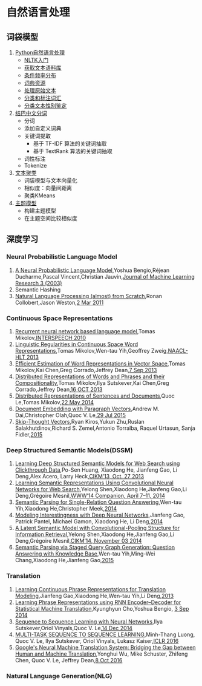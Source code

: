 # 自然语言处理

## 词袋模型

1. [Python自然语言处理][200]
    - [NLTK入门][201]
    - [获取文本语料库][202]
    - [条件频率分布][203]
    - [词典资源][204]
    - [处理原始文本][205]
    - [分类和标注词汇][206]
    - [分类文本性别鉴定][207]
1. [结巴中文分词][300]
    - 分词
    - 添加自定义词典
    - 关键词提取
        - 基于 TF-IDF 算法的关键词抽取
        - 基于 TextRank 算法的关键词抽取
    - 词性标注
    - Tokenize
1. [文本聚类][301]
    - 词袋模型与文本向量化
    - 相似度：向量间距离
    - 聚类KMeans
1. [主题模型][302]
    - 构建主题模型
    - 在主题空间比较相似度

## 深度学习

### Neural Probabilistic Language Model

1. [A Neural Probabilistic Language Model][1],Yoshua Bengio,Réjean Ducharme,Pascal Vincent,Christian Jauvin,[Journal of Machine Learning Research 3 (2003)][101]
1. Semantic Hashing
1. [Natural Language Processing (almost) from Scratch][15],Ronan Collobert,Jason Weston,[2 Mar 2011][115]

### Continuous Space Representations

1. [Recurrent neural network based language model][7],Tomas Mikolov,[INTERSPEECH 2010][102]
1. [Linguistic Regularities in Continuous Space Word Representations][2],Tomas Mikolov,Wen-tau Yih,Geoffrey Zweig,[NAACL-HLT 2013][103] 
1. [Efficient Estimation of Word Representations in Vector Space][3],Tomas Mikolov,Kai Chen,Greg Corrado,Jeffrey Dean,[7 Sep 2013][104]
1. [Distributed Representations of Words and Phrases and their Compositionality][4],Tomas Mikolov,Ilya Sutskever,Kai Chen,Greg Corrado,Jeffrey Dean,[16 OCT 2013][105]
1. [Distributed Representations of Sentences and Documents][5],Quoc Le,Tomas Mikolov,[22 May 2014][106]
1. [Document Embedding with Paragraph Vectors][6],Andrew M. Dai,Christopher Olah,Quoc V. Le,[29 Jul 2015][107]
1. [Skip-Thought Vectors][8],Ryan Kiros,Yukun Zhu,Ruslan Salakhutdinov,Richard S. Zemel,Antonio Torralba, Raquel Urtasun, Sanja Fidler,[2015][108]

### Deep Structured Semantic Models(DSSM)

1. [Learning Deep Structured Semantic Models for Web Search using Clickthrough Data][9],Po-Sen Huang, Xiaodong He, Jianfeng Gao, Li Deng,Alex Acero, Larry Heck,[CIKM’13, Oct. 27 2013][109]
1. [Learning Semantic Representations Using Convolutional Neural Networks for Web Search][10],Yelong Shen,Xiaodong He,Jianfeng Gao,Li Deng,Grégoire Mesnil,[WWW’14 Companion, April 7–11, 2014][110]
1. [Semantic Parsing for Single-Relation Question Answering][11],Wen-tau Yih,Xiaodong He,Christopher Meek,[2014][111]
1. [Modeling Interestingness with Deep Neural Networks][12],Jianfeng Gao, Patrick Pantel, Michael Gamon, Xiaodong He, Li Deng,[2014][112]
1. [A Latent Semantic Model with Convolutional-Pooling Structure for Information Retrieval][13],Yelong Shen,Xiaodong He,Jianfeng Gao,Li Deng,Grégoire Mesnil,[CIKM’14, November 03 2014][113]
1. [Semantic Parsing via Staged Query Graph Generation: Question Answering with Knowledge Base][14],Wen-tau Yih,Ming-Wei Chang,Xiaodong He,Jianfeng Gao,[2015][114]

### Translation

1. [Learning Continuous Phrase Representations for Translation Modeling][16],Jianfeng Gao,Xiaodong He,Wen-tau Yih,Li Deng,[2013][116]
1. [Learning Phrase Representations using RNN Encoder–Decoder for Statistical Machine Translation][17],Kyunghyun Cho,Yoshua Bengio,
[3 Sep 2014][117]
1. [Sequence to Sequence Learning with Neural Networks][18],Ilya Sutskever,Oriol Vinyals,Quoc V. Le,[14 Dec 2014][118]
1. [MULTI-TASK SEQUENCE TO SEQUENCE LEARNING][21],Minh-Thang Luong, Quoc V. Le, Ilya Sutskever, Oriol Vinyals, Lukasz Kaiser,[ICLR 2016][121]
1. [Google's Neural Machine Translation System: Bridging the Gap between Human and Machine Translation][20],Yonghui Wu, Mike Schuster, Zhifeng Chen, Quoc V. Le, Jeffrey Dean,[8 Oct 2016][120]

### Natural Language Generation(NLG)

[1]: A-Neural-Probabilistic-Language-Model.ipynb
[2]: Linguistic-Regularities-in-Continuous-Space-Word-Representations.ipynb
[3]: Efficient-Estimation-of-Word-Representations-in-Vector-Space.ipynb
[4]: Distributed-Representations-of-Words-and-Phrases-and-their-Compositionality.ipynb
[5]: Distributed-Representations-of-Sentences-and-Documents.ipynb
[6]: Document-Embedding-with-Paragraph-Vectors.ipynb
[7]: Recurrent-neural-network-based-language-model.ipynb
[8]: Skip-Thought-Vectors.ipynb
[9]: Learning-Deep-Structured-Semantic-Models-for-Web-Search-using-Clickthrough-Data.ipynb
[10]:Learning-Semantic-Representations-Using-Convolutional-Neural-Networks-for-Web-Search.ipynb
[11]:Semantic-Parsing-for-Single-Relation-Question-Answering.ipynb
[12]:Modeling-Interestingness-with-Deep-Neural-Networks.ipynb
[13]:A-Latent-Semantic-Model-with-Convolutional-Pooling-Structure-for-Information-Retrieval.ipynb
[14]:Semantic-Parsing-via-Staged-Query-Graph-Generation-Question-Answering-with-Knowledge-Base.ipynb
[15]:Natural-Language-Processing-almost-from-Scratch.ipynb
[16]:Learning-Continuous-Phrase-Representations-for-Translation-Modeling.ipynb
[17]:Learning-Phrase-Representations-using-RNN-Encoder–Decoder-for-Statistical-Machine-Translation.ipynb
[18]:Sequence-to-Sequence-Learning-with-Neural-Networks.ipynb

[20]:Googles-Neural-Machine-Translation-System-Bridging-the-Gap-between-Human-and-Machine-Translation.ipynb
[21]:MULTI-TASK-SEQUENCE-TO-SEQUENCE-LEARNING.ipynb

[101]:http://www.jmlr.org/papers/volume3/bengio03a/bengio03a.pdf
[102]:http://www.fit.vutbr.cz/research/groups/speech/publi/2010/mikolov_interspeech2010_IS100722.pdf
[103]:http://www.aclweb.org/anthology/N13-1090
[104]:https://arxiv.org/pdf/1301.3781.pdf
[105]:https://arxiv.org/pdf/1310.4546.pdf
[106]:https://arxiv.org/pdf/1405.4053.pdf
[107]:https://arxiv.org/pdf/1507.07998.pdf
[108]:http://papers.nips.cc/paper/5950-skip-thought-vectors.pdf
[109]:https://www.microsoft.com/en-us/research/wp-content/uploads/2016/02/cikm2013_DSSM_fullversion.pdf
[110]:https://www.microsoft.com/en-us/research/wp-content/uploads/2016/02/www2014_cdssm_p07.pdf
[111]:https://www.microsoft.com/en-us/research/wp-content/uploads/2016/02/SingleRelationQA-YihHeMeek-ACL14.pdf
[112]:https://www.microsoft.com/en-us/research/wp-content/uploads/2014/10/604_Paper.pdf
[113]:https://www.microsoft.com/en-us/research/wp-content/uploads/2016/02/cikm2014_cdssm_final.pdf
[114]:https://www.microsoft.com/en-us/research/wp-content/uploads/2016/02/ACL15-STAGG.pdf
[115]:https://arxiv.org/pdf/1103.0398.pdf
[116]:https://www.microsoft.com/en-us/research/wp-content/uploads/2016/02/nn4smt.acl_.v9.pdf
[117]:https://arxiv.org/pdf/1406.1078.pdf
[118]:https://arxiv.org/pdf/1409.3215.pdf

[120]:https://arxiv.org/pdf/1609.08144.pdf
[121]:https://nlp.stanford.edu/pubs/luong2016iclr_multi.pdf

[200]: NaturalLanguageProcessingWithPython
[201]: NaturalLanguageProcessingWithPython/nltk-introduction.ipynb
[202]: NaturalLanguageProcessingWithPython/corpus.ipynb
[203]: NaturalLanguageProcessingWithPython/conditional-frequency-distribution.ipynb
[204]: NaturalLanguageProcessingWithPython/lexical.ipynb
[205]: NaturalLanguageProcessingWithPython/handle-with-raw-text.ipynb
[206]: NaturalLanguageProcessingWithPython/classify-and-pos-tagging.ipynb
[207]: NaturalLanguageProcessingWithPython/classify_gender.ipynb

[300]:jieba.ipynb
[301]:text_clustering.ipynb
[302]:topic_model.ipynb